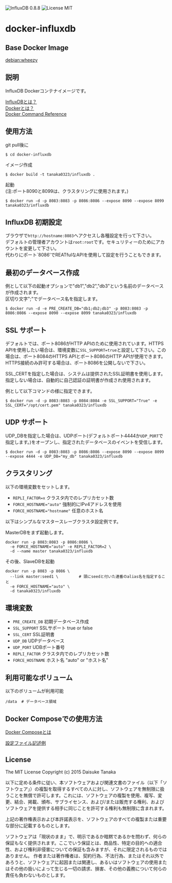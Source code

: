 ![InfluxDB 0.8.8](https://img.shields.io/badge/InfluxDB-0.8.8-brightgreen.svg) ![License MIT](https://img.shields.io/badge/license-MIT-blue.svg)

docker-influxdb
=====================

Base Docker Image
-----

[debian:wheezy](https://registry.hub.docker.com/_/debian/)

説明
--------------------------

InfluxDB Dockerコンテナイメージです。

[InfluxDBとは？](http://influxdb.com/)  
[Dockerとは？](https://docs.docker.com/)  
[Docker Command Reference](https://docs.docker.com/reference/commandline/cli/)

使用方法
-------------------------

git pull後に

    $ cd docker-influxdb

イメージ作成

    $ docker build -t tanaka0323/influxdb .

起動  
(注:ポート8090と8099は、クラスタリングに使用されます。)

    $ docker run -d -p 8083:8083 -p 8086:8086 --expose 8090 --expose 8099 tanaka0323/influxdb

InfluxDB 初期設定
-------------------------

ブラウザで`http://hostname:8083`へアクセスし各種設定を行って下さい。  
デフォルトの管理者アカウントは`root:root`です。セキュリティーのためにアカウントを変更して下さい。  
代わりにポート`8086'でREATfulなAPIを使用して設定を行うこともできます。

最初のデータベース作成
-------------------------

例として以下の起動オプションで"db1","db2","db3"という名前のデータベースが作成されます。  
区切り文字";"でデータベース名を指定します。

    $ docker run -d -e PRE_CREATE_DB="db1;db2;db3" -p 8083:8083 -p 8086:8086 --expose 8090 --expose 8099 tanaka0323/influxdb

SSL サポート
-------------------------

デフォルトでは、ポート8086がHTTP APIのために使用されています。HTTPS
 APIを使用したい場合は、環境変数に`SSL_SUPPORT=true`と設定して下さい。この場合は、ポート8084のHTTPS APIとポート8086のHTTP APIが使用できます。HTTPS接続のみ許可する場合は、ポート8086を公開しないで下さい。  
  
SSL_CERTを指定した場合は、システムは提供されたSSL証明書を使用します。指定しない場合は、自動的に自己認証の証明書が作成され使用されます。

例として以下コマンドの様に指定できます。

    $ docker run -d -p 8083:8083 -p 8084:8084 -e SSL_SUPPORT="True" -e SSL_CERT="/opt/cert.pem" tanaka0323/influxdb

UDP サポート
-------------------------

UDP_DBを指定した場合は、UDPポート(デフォルトポート4444か`UDP_PORT`で指定します。)をオープンし、指定されたデータベースのイベントを受信します。

    $ docker run -d -p 8083:8083 -p 8086:8086 --expose 8090 --expose 8099 --expose 4444 -e UDP_DB="my_db" tanaka0323/influxdb

クラスタリング
-------------------------

以下の環境変数をセットします。

- `REPLI_FACTOR=x` クラスタ内でのレプリカセット数
- `FORCE_HOSTNAME="auto"` 強制的にIPv4アドレスを使用
- `FORCE_HOSTNAME="hostname"` 任意のホスト名

以下はシンプルなマスタースレーブクラスタ設定例です。

MasterDBをまず起動します。

    docker run -p 8083:8083 -p 8086:8086 \
      -e FORCE_HOSTNAME="auto" -e REPLI_FACTOR=2 \
      -d --name master tanaka0323/influxdb

その後、SlaveDBを起動

    docker run -p 8083 -p 8086 \
      --link master:seed1 \         # 頭にseedと付いた連番のalias名を指定すること
      -e FORCE_HOSTNAME="auto" \
      -d tanaka0323/influxdb

環境変数
--------------------------

- `PRE_CREATE_DB` 初期データベース作成
- `SSL_SUPPORT` SSLサポート true or false
- `SSL_CERT` SSL証明書
- `UDP_DB` UDPデータベース
- `UDP_PORT` UDBポート番号
- `REPLI_FACTOR` クラスタ内でのレプリカセット数
- `FORCE_HOSTNAME` ホスト名  "auto" or "ホスト名"

利用可能なボリューム
-------------------------

以下のボリュームが利用可能

    /data  # データベース領域

Docker Composeでの使用方法
-------------------------

[Docker Composeとは](https://docs.docker.com/compose/)  

[設定ファイル記述例](https://bitbucket.org/tanaka0323/compose-examples)

License
-------------------------

The MIT License
Copyright (c) 2015 Daisuke Tanaka

以下に定める条件に従い、本ソフトウェアおよび関連文書のファイル（以下「ソフトウェア」）の複製を取得するすべての人に対し、ソフトウェアを無制限に扱うことを無償で許可します。これには、ソフトウェアの複製を使用、複写、変更、結合、掲載、頒布、サブライセンス、および/または販売する権利、およびソフトウェアを提供する相手に同じことを許可する権利も無制限に含まれます。

上記の著作権表示および本許諾表示を、ソフトウェアのすべての複製または重要な部分に記載するものとします。

ソフトウェアは「現状のまま」で、明示であるか暗黙であるかを問わず、何らの保証もなく提供されます。ここでいう保証とは、商品性、特定の目的への適合性、および権利非侵害についての保証も含みますが、それに限定されるものではありません。 作者または著作権者は、契約行為、不法行為、またはそれ以外であろうと、ソフトウェアに起因または関連し、あるいはソフトウェアの使用またはその他の扱いによって生じる一切の請求、損害、その他の義務について何らの責任も負わないものとします。